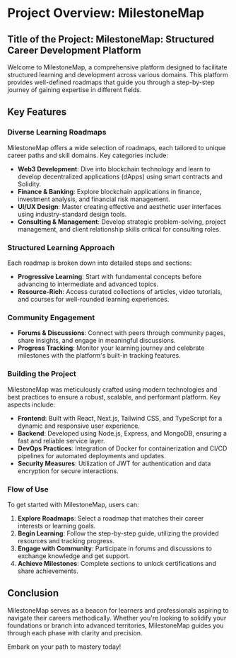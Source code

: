 # Project Overview: MilestoneMap

## Title of the Project: MilestoneMap: Structured Career Development Platform

Welcome to MilestoneMap, a comprehensive platform designed to facilitate structured learning and development across various domains. This platform provides well-defined roadmaps that guide you through a step-by-step journey of gaining expertise in different fields.

## Key Features

### Diverse Learning Roadmaps

MilestoneMap offers a wide selection of roadmaps, each tailored to unique career paths and skill domains. Key categories include:
- **Web3 Development**: Dive into blockchain technology and learn to develop decentralized applications (dApps) using smart contracts and Solidity.
- **Finance & Banking**: Explore blockchain applications in finance, investment analysis, and financial risk management.
- **UI/UX Design**: Master creating effective and aesthetic user interfaces using industry-standard design tools.
- **Consulting & Management**: Develop strategic problem-solving, project management, and client relationship skills critical for consulting roles.

### Structured Learning Approach

Each roadmap is broken down into detailed steps and sections:
- **Progressive Learning**: Start with fundamental concepts before advancing to intermediate and advanced topics.
- **Resource-Rich**: Access curated collections of articles, video tutorials, and courses for well-rounded learning experiences.

### Community Engagement

- **Forums & Discussions**: Connect with peers through community pages, share insights, and engage in meaningful discussions.
- **Progress Tracking**: Monitor your learning journey and celebrate milestones with the platform's built-in tracking features.

### Building the Project

MilestoneMap was meticulously crafted using modern technologies and best practices to ensure a robust, scalable, and performant platform. Key aspects include:
- **Frontend**: Built with React, Next.js, Tailwind CSS, and TypeScript for a dynamic and responsive user experience.
- **Backend**: Developed using Node.js, Express, and MongoDB, ensuring a fast and reliable service layer.
- **DevOps Practices**: Integration of Docker for containerization and CI/CD pipelines for automated deployments and updates.
- **Security Measures**: Utilization of JWT for authentication and data encryption for secure interactions.

### Flow of Use

To get started with MilestoneMap, users can:
1. **Explore Roadmaps**: Select a roadmap that matches their career interests or learning goals.
2. **Begin Learning**: Follow the step-by-step guide, utilizing the provided resources and tracking progress.
3. **Engage with Community**: Participate in forums and discussions to exchange knowledge and get support.
4. **Achieve Milestones**: Complete sections to unlock certifications and share achievements.
## Conclusion

MilestoneMap serves as a beacon for learners and professionals aspiring to navigate their careers methodically. Whether you're looking to solidify your foundations or branch into advanced territories, MilestoneMap guides you through each phase with clarity and precision.

Embark on your path to mastery today!
